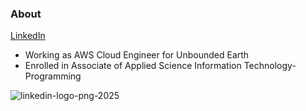 ### About <br>

[LinkedIn](https://www.linkedin.com/in/john-rivero-233507181/) <br>
- Working as AWS Cloud Engineer for Unbounded Earth
- Enrolled in Associate of Applied Science Information Technology-Programming

![linkedin-logo-png-2025](https://user-images.githubusercontent.com/81208412/215137426-6a2a65e7-2e0b-4caa-a5dd-b22223ac4ccb.png)
